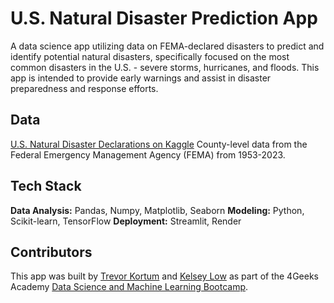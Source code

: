 # U.S. Natural Disaster Prediction App
A data science app utilizing data on FEMA-declared disasters to predict and identify potential natural disasters, specifically focused on the most common disasters in the U.S. - severe storms, hurricanes, and floods. This app is intended to provide early warnings and assist in disaster preparedness and response efforts. 

## Data
[U.S. Natural Disaster Declarations on Kaggle](https://www.kaggle.com/datasets/headsortails/us-natural-disaster-declarations)
County-level data from the Federal Emergency Management Agency (FEMA) from 1953-2023.

## Tech Stack
**Data Analysis:** Pandas, Numpy, Matplotlib, Seaborn
**Modeling:** Python, Scikit-learn, TensorFlow
**Deployment:** Streamlit, Render

## Contributors
This app was built by [Trevor Kortum](https://github.com/tdestryk) and [Kelsey Low](https://github.com/helloklow) as part of the 4Geeks Academy [Data Science and Machine Learning Bootcamp](https://4geeksacademy.com/us/coding-bootcamps/datascience-machine-learning).